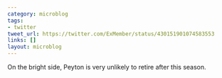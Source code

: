 ```yaml
---
category: microblog
tags:
- twitter
tweet_url: https://twitter.com/ExMember/status/430151901074583553
links: []
layout: microblog
---
```

On the bright side, Peyton is very unlikely to retire after this season.
